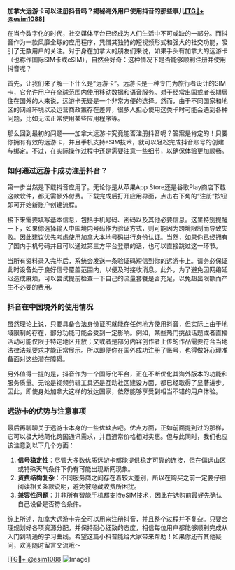 **加拿大远游卡可以注册抖音吗？揭秘海外用户使用抖音的那些事儿[[TG💪+ @esim1088](https://t.me/s/esim1088)]**

在当今数字化的时代，社交媒体平台已经成为人们生活中不可或缺的一部分。而抖音作为一款风靡全球的应用程序，凭借其独特的短视频形式和强大的社交功能，吸引了无数用户的关注。对于身在加拿大的朋友们来说，如果手头有加拿大的远游卡（也称作国际SIM卡或eSIM），自然会好奇：这种情况下是否能够顺利注册并使用抖音呢？

首先，让我们来了解一下什么是“远游卡”。远游卡是一种专门为旅行者设计的SIM卡，它允许用户在全球范围内使用移动数据和语音服务。对于经常出国或者长期居住在国外的人来说，远游卡无疑是一个非常方便的选择。然而，由于不同国家和地区的网络环境以及运营商政策存在差异，很多人担心使用这类卡时可能会遇到各种问题，比如无法正常使用某些应用程序等。

那么回到最初的问题——加拿大远游卡究竟能否注册抖音呢？答案是肯定的！只要你拥有有效的远游卡，并且手机支持eSIM技术，就可以轻松完成抖音账号的创建与绑定。不过，在实际操作过程中还是需要注意一些细节，以确保体验更加顺畅。

### 如何通过远游卡成功注册抖音？
第一步当然是下载抖音应用了。无论你是从苹果App Store还是谷歌Play商店下载这款软件，都无需额外付费。下载完成后打开应用界面，点击右下角的“注册”按钮即可开始新账户创建流程。

接下来需要填写基本信息，包括手机号码、密码以及其他必要信息。这里特别提醒一下，如果你选择输入中国境内号码作为验证方式，则可能因为跨境限制而导致失败。因此建议优先考虑使用加拿大本地号码进行身份认证。当然，如果你已经拥有了国内手机号码并且可以通过第三方平台登录的话，也可以直接跳过这一环节。

当所有资料录入完毕后，系统会发送一条验证码短信到你的远游卡上。请务必保证此时设备处于良好信号覆盖范围内，以便及时接收消息。此外，为了避免因网络延迟造成麻烦，可以尝试提前检查一下自己的流量套餐是否充足，以免超出限额而产生不必要的费用。

### 抖音在中国境外的使用情况
虽然理论上说，只要具备合法身份证明就能在任何地方使用抖音，但实际上由于地域限制的存在，部分功能可能会受到一定影响。例如，某些热门挑战话题或者直播活动可能仅限于特定地区开放；又或者是部分内容创作者上传的作品需要符合当地法律法规要求才能正常展示。所以即便你在国外成功注册了账号，也得做好心理准备面对这些潜在障碍。

另外值得一提的是，抖音作为一个国际化平台，正在不断优化其海外版本的功能和服务质量。无论是视频剪辑工具还是互动社区建设方面，都已经取得了显著进步。因此，即使身处加拿大这样的发达国家，依然能够享受到相当不错的用户体验。

### 远游卡的优势与注意事项
最后再聊聊关于远游卡本身的一些优缺点吧。优点方面，正如前面提到过的那样，它可以极大地简化跨国通讯需求，并且通常价格相对实惠。但与此同时，我们也应该注意到以下几个方面：

1. **信号稳定性**：尽管大多数优质远游卡都能提供稳定可靠的连接，但在偏远山区或特殊天气条件下仍有可能出现断网现象。
2. **资费结构复杂**：不同服务商之间存在着较大差别，所以在购买之前一定要仔细阅读相关条款说明，避免被隐藏收费所困扰。
3. **兼容性问题**：并非所有智能手机都支持eSIM技术，因此在选购前最好先确认自己设备是否符合条件。

综上所述，加拿大远游卡完全可以用来注册抖音，并且整个过程并不复杂。只要合理规划好各项资源分配，并保持耐心细致的态度，相信每位用户都能够顺利完成从入门到精通的学习曲线。希望这篇小科普能给大家带来帮助！如果你还有其他疑问，欢迎随时留言交流哦～

[[TG💪+ @esim1088](https://t.me/s/esim1088) ![Image](https://i.postimg.cc/4NQfJmqS/Snipaste-2025-05-13-00-14-12.png)]